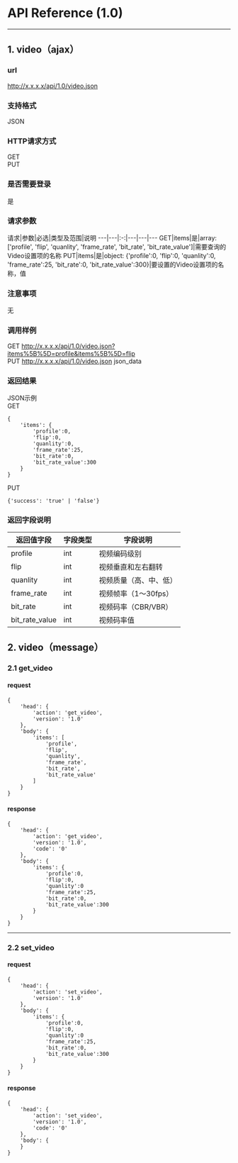 # API Reference (1.0)
---

## 1. video（ajax）

### url
http://x.x.x.x/api/1.0/video.json

### 支持格式
JSON

### HTTP请求方式
GET  
PUT

### 是否需要登录
是

### 请求参数
 请求|参数|必选|类型及范围|说明
---|---|:-:|---|---|---
GET|items|是|array: ['profile', 'flip', 'quanlity', 'frame_rate', 'bit_rate', 'bit_rate_value']|需要查询的Video设置项的名称
PUT|items|是|object: {'profile':0, 'flip':0, 'quanlity':0, 'frame_rate':25, 'bit_rate':0, 'bit_rate_value':300}|要设置的Video设置项的名称，值

### 注意事项
无

### 调用样例
GET http://x.x.x.x/api/1.0/video.json?items%5B%5D=profile&items%5B%5D=flip  
PUT http://x.x.x.x/api/1.0/video.json json_data

### 返回结果
JSON示例  
GET

	{
		'items': {
			'profile':0,
			'flip':0,
			'quanlity':0,
			'frame_rate':25,
			'bit_rate':0,
			'bit_rate_value':300
		}
	}
	
PUT

	{'success': 'true' | 'false'}
	
### 返回字段说明
返回值字段|字段类型|字段说明
---|---|---
profile|int|视频编码级别
flip|int|视频垂直和左右翻转
quanlity|int|视频质量（高、中、低）
frame_rate|int|视频帧率（1～30fps）
bit_rate|int|视频码率（CBR/VBR）
bit_rate_value|int|视频码率值

## 2. video（message）

### 2.1 get_video
#### request
    {
		'head': {
            'action': 'get_video',
            'version': '1.0'
		},
        'body': {
            'items': [
				'profile',
				'flip',
				'quanlity',
				'frame_rate',
				'bit_rate',
				'bit_rate_value'
			]
        }
    }
#### response
    {
		'head': {
            'action': 'get_video',
            'version': '1.0',
            'code': '0'
		},
        'body': {
            'items': {
                'profile':0,
				'flip':0,
				'quanlity':0
				'frame_rate':25,
				'bit_rate':0,
				'bit_rate_value':300
			}
        }
    }
---
### 2.2 set_video
#### request
    {
		'head': {
            'action': 'set_video',
            'version': '1.0'
        },
        'body': {
			'items': {
                'profile':0,
				'flip':0,
				'quanlity':0
				'frame_rate':25,
				'bit_rate':0,
				'bit_rate_value':300
			}
		}
    }
#### response
    {
		'head': {
            'action': 'set_video',
            'version': '1.0',
			'code': '0'
		},
        'body': {
		}
    }
